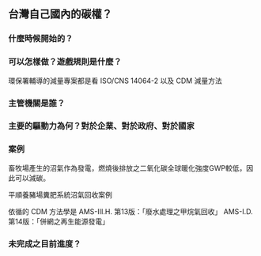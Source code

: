 
## 台灣自己國內的碳權？

### 什麼時候開始的？

### 可以怎樣做？遊戲規則是什麼？

環保署輔導的減量專案都是看 ISO/CNS 14064-2 以及 CDM 減量方法

### 主管機關是誰？

### 主要的驅動力為何？對於企業、對於政府、對於國家

### 案例

畜牧場產生的沼氣作為發電，燃燒後排放之二氧化碳全球暖化強度GWP較低，因此可以減碳。

平順養豬場糞肥系統沼氣回收案例

依循的 CDM 方法學是
AMS-III.H. 第13版：「廢水處理之甲烷氣回收」
AMS-I.D. 第14版：「併網之再生能源發電」


### 未完成之目前進度？

